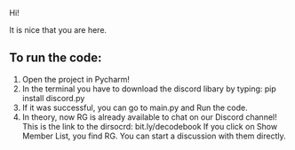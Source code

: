 Hi! 

It is nice that you are here.

## To run the code:
1. Open the project in Pycharm! 
2. In the terminal you have to download the discord libary by typing:
pip install discord.py
3. If it was successful, you can go to main.py and Run the code.
4. In theory, now RG is already available to chat on our Discord channel! 
This is the link to the dirsocrd: bit.ly/decodebook
If you click on Show Member List, you find RG. You can start a discussion with them directly. 
